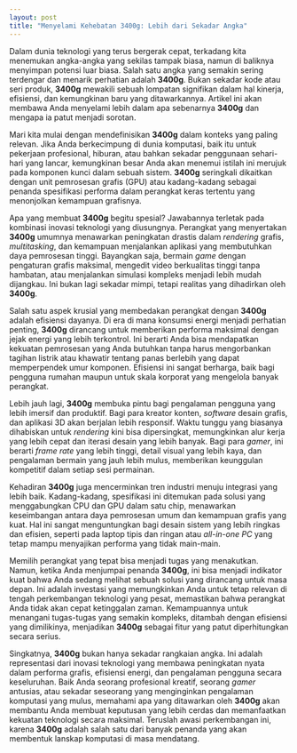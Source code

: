 ```yaml
---
layout: post
title: "Menyelami Kehebatan 3400g: Lebih dari Sekadar Angka"
---
```


Dalam dunia teknologi yang terus bergerak cepat, terkadang kita menemukan angka-angka yang sekilas tampak biasa, namun di baliknya menyimpan potensi luar biasa. Salah satu angka yang semakin sering terdengar dan menarik perhatian adalah **3400g**. Bukan sekadar kode atau seri produk, **3400g** mewakili sebuah lompatan signifikan dalam hal kinerja, efisiensi, dan kemungkinan baru yang ditawarkannya. Artikel ini akan membawa Anda menyelami lebih dalam apa sebenarnya **3400g** dan mengapa ia patut menjadi sorotan.

Mari kita mulai dengan mendefinisikan **3400g** dalam konteks yang paling relevan. Jika Anda berkecimpung di dunia komputasi, baik itu untuk pekerjaan profesional, hiburan, atau bahkan sekadar penggunaan sehari-hari yang lancar, kemungkinan besar Anda akan menemui istilah ini merujuk pada komponen kunci dalam sebuah sistem. **3400g** seringkali dikaitkan dengan unit pemrosesan grafis (GPU) atau kadang-kadang sebagai penanda spesifikasi performa dalam perangkat keras tertentu yang menonjolkan kemampuan grafisnya.

Apa yang membuat **3400g** begitu spesial? Jawabannya terletak pada kombinasi inovasi teknologi yang diusungnya. Perangkat yang menyertakan **3400g** umumnya menawarkan peningkatan drastis dalam *rendering* grafis, *multitasking*, dan kemampuan menjalankan aplikasi yang membutuhkan daya pemrosesan tinggi. Bayangkan saja, bermain *game* dengan pengaturan grafis maksimal, mengedit video berkualitas tinggi tanpa hambatan, atau menjalankan simulasi kompleks menjadi lebih mudah dijangkau. Ini bukan lagi sekadar mimpi, tetapi realitas yang dihadirkan oleh **3400g**.

Salah satu aspek krusial yang membedakan perangkat dengan **3400g** adalah efisiensi dayanya. Di era di mana konsumsi energi menjadi perhatian penting, **3400g** dirancang untuk memberikan performa maksimal dengan jejak energi yang lebih terkontrol. Ini berarti Anda bisa mendapatkan kekuatan pemrosesan yang Anda butuhkan tanpa harus mengorbankan tagihan listrik atau khawatir tentang panas berlebih yang dapat memperpendek umur komponen. Efisiensi ini sangat berharga, baik bagi pengguna rumahan maupun untuk skala korporat yang mengelola banyak perangkat.

Lebih jauh lagi, **3400g** membuka pintu bagi pengalaman pengguna yang lebih imersif dan produktif. Bagi para kreator konten, *software* desain grafis, dan aplikasi 3D akan berjalan lebih responsif. Waktu tunggu yang biasanya dihabiskan untuk *rendering* kini bisa dipersingkat, memungkinkan alur kerja yang lebih cepat dan iterasi desain yang lebih banyak. Bagi para *gamer*, ini berarti *frame rate* yang lebih tinggi, detail visual yang lebih kaya, dan pengalaman bermain yang jauh lebih mulus, memberikan keunggulan kompetitif dalam setiap sesi permainan.

Kehadiran **3400g** juga mencerminkan tren industri menuju integrasi yang lebih baik. Kadang-kadang, spesifikasi ini ditemukan pada solusi yang menggabungkan CPU dan GPU dalam satu chip, menawarkan keseimbangan antara daya pemrosesan umum dan kemampuan grafis yang kuat. Hal ini sangat menguntungkan bagi desain sistem yang lebih ringkas dan efisien, seperti pada laptop tipis dan ringan atau *all-in-one PC* yang tetap mampu menyajikan performa yang tidak main-main.

Memilih perangkat yang tepat bisa menjadi tugas yang menakutkan. Namun, ketika Anda menjumpai penanda **3400g**, ini bisa menjadi indikator kuat bahwa Anda sedang melihat sebuah solusi yang dirancang untuk masa depan. Ini adalah investasi yang memungkinkan Anda untuk tetap relevan di tengah perkembangan teknologi yang pesat, memastikan bahwa perangkat Anda tidak akan cepat ketinggalan zaman. Kemampuannya untuk menangani tugas-tugas yang semakin kompleks, ditambah dengan efisiensi yang dimilikinya, menjadikan **3400g** sebagai fitur yang patut diperhitungkan secara serius.

Singkatnya, **3400g** bukan hanya sekadar rangkaian angka. Ini adalah representasi dari inovasi teknologi yang membawa peningkatan nyata dalam performa grafis, efisiensi energi, dan pengalaman pengguna secara keseluruhan. Baik Anda seorang profesional kreatif, seorang *gamer* antusias, atau sekadar seseorang yang menginginkan pengalaman komputasi yang mulus, memahami apa yang ditawarkan oleh **3400g** akan membantu Anda membuat keputusan yang lebih cerdas dan memanfaatkan kekuatan teknologi secara maksimal. Teruslah awasi perkembangan ini, karena **3400g** adalah salah satu dari banyak penanda yang akan membentuk lanskap komputasi di masa mendatang.
